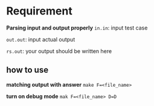 # Requirement
**Parsing input and output properly**
``in.in``: input test case

``out.out``: input actual output

``rs.out``: your output should be written here

## how to use

**matching output with answer**
``make F=<file_name>``

**turn on debug mode**
``mak F=<file_name> D=D``
